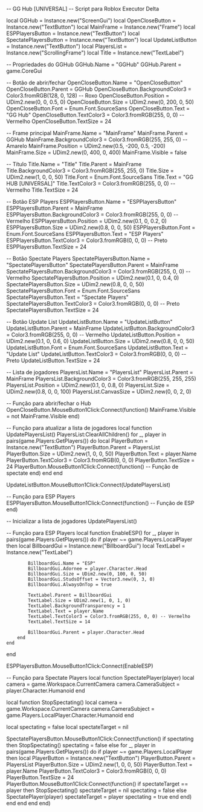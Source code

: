 -- GG Hub [UNIVERSAL]
-- Script para Roblox Executor Delta

local GGHub = Instance.new("ScreenGui")
local OpenCloseButton = Instance.new("TextButton")
local MainFrame = Instance.new("Frame")
local ESPPlayersButton = Instance.new("TextButton")
local SpectatePlayersButton = Instance.new("TextButton")
local UpdateListButton = Instance.new("TextButton")
local PlayersList = Instance.new("ScrollingFrame")
local Title = Instance.new("TextLabel")

-- Propriedades do GGHub
GGHub.Name = "GGHub"
GGHub.Parent = game.CoreGui

-- Botão de abrir/fechar
OpenCloseButton.Name = "OpenCloseButton"
OpenCloseButton.Parent = GGHub
OpenCloseButton.BackgroundColor3 = Color3.fromRGB(128, 0, 128) -- Roxo
OpenCloseButton.Position = UDim2.new(0, 0, 0.5, 0)
OpenCloseButton.Size = UDim2.new(0, 200, 0, 50)
OpenCloseButton.Font = Enum.Font.SourceSans
OpenCloseButton.Text = "GG Hub"
OpenCloseButton.TextColor3 = Color3.fromRGB(255, 0, 0) -- Vermelho
OpenCloseButton.TextSize = 24

-- Frame principal
MainFrame.Name = "MainFrame"
MainFrame.Parent = GGHub
MainFrame.BackgroundColor3 = Color3.fromRGB(255, 255, 0) -- Amarelo
MainFrame.Position = UDim2.new(0.5, -200, 0.5, -200)
MainFrame.Size = UDim2.new(0, 400, 0, 400)
MainFrame.Visible = false

-- Título
Title.Name = "Title"
Title.Parent = MainFrame
Title.BackgroundColor3 = Color3.fromRGB(255, 255, 0)
Title.Size = UDim2.new(1, 0, 0, 50)
Title.Font = Enum.Font.SourceSans
Title.Text = "GG HUB [UNIVERSAL]"
Title.TextColor3 = Color3.fromRGB(255, 0, 0) -- Vermelho
Title.TextSize = 24

-- Botão ESP Players
ESPPlayersButton.Name = "ESPPlayersButton"
ESPPlayersButton.Parent = MainFrame
ESPPlayersButton.BackgroundColor3 = Color3.fromRGB(255, 0, 0) -- Vermelho
ESPPlayersButton.Position = UDim2.new(0.1, 0, 0.2, 0)
ESPPlayersButton.Size = UDim2.new(0.8, 0, 0, 50)
ESPPlayersButton.Font = Enum.Font.SourceSans
ESPPlayersButton.Text = "ESP Players"
ESPPlayersButton.TextColor3 = Color3.fromRGB(0, 0, 0) -- Preto
ESPPlayersButton.TextSize = 24

-- Botão Spectate Players
SpectatePlayersButton.Name = "SpectatePlayersButton"
SpectatePlayersButton.Parent = MainFrame
SpectatePlayersButton.BackgroundColor3 = Color3.fromRGB(255, 0, 0) -- Vermelho
SpectatePlayersButton.Position = UDim2.new(0.1, 0, 0.4, 0)
SpectatePlayersButton.Size = UDim2.new(0.8, 0, 0, 50)
SpectatePlayersButton.Font = Enum.Font.SourceSans
SpectatePlayersButton.Text = "Spectate Players"
SpectatePlayersButton.TextColor3 = Color3.fromRGB(0, 0, 0) -- Preto
SpectatePlayersButton.TextSize = 24

-- Botão Update List
UpdateListButton.Name = "UpdateListButton"
UpdateListButton.Parent = MainFrame
UpdateListButton.BackgroundColor3 = Color3.fromRGB(255, 0, 0) -- Vermelho
UpdateListButton.Position = UDim2.new(0.1, 0, 0.6, 0)
UpdateListButton.Size = UDim2.new(0.8, 0, 0, 50)
UpdateListButton.Font = Enum.Font.SourceSans
UpdateListButton.Text = "Update List"
UpdateListButton.TextColor3 = Color3.fromRGB(0, 0, 0) -- Preto
UpdateListButton.TextSize = 24

-- Lista de jogadores
PlayersList.Name = "PlayersList"
PlayersList.Parent = MainFrame
PlayersList.BackgroundColor3 = Color3.fromRGB(255, 255, 255)
PlayersList.Position = UDim2.new(0.1, 0, 0.8, 0)
PlayersList.Size = UDim2.new(0.8, 0, 0, 100)
PlayersList.CanvasSize = UDim2.new(0, 0, 2, 0)

-- Função para abrir/fechar o Hub
OpenCloseButton.MouseButton1Click:Connect(function()
    MainFrame.Visible = not MainFrame.Visible
end)

-- Função para atualizar a lista de jogadores
local function UpdatePlayersList()
    PlayersList:ClearAllChildren()
    for _, player in pairs(game.Players:GetPlayers()) do
        local PlayerButton = Instance.new("TextButton")
        PlayerButton.Parent = PlayersList
        PlayerButton.Size = UDim2.new(1, 0, 0, 50)
        PlayerButton.Text = player.Name
        PlayerButton.TextColor3 = Color3.fromRGB(0, 0, 0)
        PlayerButton.TextSize = 24
        PlayerButton.MouseButton1Click:Connect(function()
            -- Função de spectate
        end)
    end
end

UpdateListButton.MouseButton1Click:Connect(UpdatePlayersList)

-- Função para ESP Players
ESPPlayersButton.MouseButton1Click:Connect(function()
    -- Função de ESP
end)

-- Inicializar a lista de jogadores
UpdatePlayersList()

-- Função para ESP Players
local function EnableESP()
    for _, player in pairs(game.Players:GetPlayers()) do
        if player ~= game.Players.LocalPlayer then
            local BillboardGui = Instance.new("BillboardGui")
            local TextLabel = Instance.new("TextLabel")

            BillboardGui.Name = "ESP"
            BillboardGui.Adornee = player.Character.Head
            BillboardGui.Size = UDim2.new(0, 100, 0, 50)
            BillboardGui.StudsOffset = Vector3.new(0, 3, 0)
            BillboardGui.AlwaysOnTop = true

            TextLabel.Parent = BillboardGui
            TextLabel.Size = UDim2.new(1, 0, 1, 0)
            TextLabel.BackgroundTransparency = 1
            TextLabel.Text = player.Name
            TextLabel.TextColor3 = Color3.fromRGB(255, 0, 0) -- Vermelho
            TextLabel.TextSize = 14

            BillboardGui.Parent = player.Character.Head
        end
    end
end

ESPPlayersButton.MouseButton1Click:Connect(EnableESP)

-- Função para Spectate Players
local function SpectatePlayer(player)
    local camera = game.Workspace.CurrentCamera
    camera.CameraSubject = player.Character.Humanoid
end

local function StopSpectating()
    local camera = game.Workspace.CurrentCamera
    camera.CameraSubject = game.Players.LocalPlayer.Character.Humanoid
end

local spectating = false
local spectateTarget = nil

SpectatePlayersButton.MouseButton1Click:Connect(function()
    if spectating then
        StopSpectating()
        spectating = false
    else
        for _, player in pairs(game.Players:GetPlayers()) do
            if player ~= game.Players.LocalPlayer then
                local PlayerButton = Instance.new("TextButton")
                PlayerButton.Parent = PlayersList
                PlayerButton.Size = UDim2.new(1, 0, 0, 50)
                PlayerButton.Text = player.Name
                PlayerButton.TextColor3 = Color3.fromRGB(0, 0, 0)
                PlayerButton.TextSize = 24
                PlayerButton.MouseButton1Click:Connect(function()
                    if spectateTarget == player then
                        StopSpectating()
                        spectateTarget = nil
                        spectating = false
                    else
                        SpectatePlayer(player)
                        spectateTarget = player
                        spectating = true
                    end
                end)
            end
        end
    end
end)

